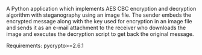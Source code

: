 A Python application which implements AES CBC encryption and decryption algorithm with steganography using an image file.
The sender embeds the encrypted message along with the key used for encryption in an image file and sends it as an e-mail attachment to the receiver who downloads the image and executes the decryption script to get back the original message.

Requirements:
pycrypto>=2.6.1
